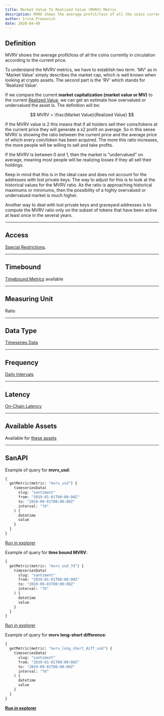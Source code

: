 ```yaml
---
title: Market Value To Realized Value (MVRV) Metric
description: MVRV shows the average profit/loss of all the coins currently in circulation according to the current price.
author: Irina Pranovich
date: 2020-04-09
---
```


## Definition

MVRV shows the average profit/loss of all the coins currently in circulation
according to the current price.

To understand the MVRV metrics, we have to establish two term. 'MV' as in
'Market Value' simply describes the market cap, which is well known when looking
at crypto assets. The second part is the 'RV' which stands for 'Realized Value'.

If we compare the current **market capitalization (market value or MV)** to the
current [Realized Value](/metrics/realized-value), we can get an estimate how
overvalued or undervalued the asset is. The definition will be:

$$
MVRV = \frac{Market Value}{Realized Value}
$$

If the MVRV value is 2 this means that if all holders sell their coins/tokens at the
current price they will generate a x2 profit on average. So in this sense MVRV is
showing the ratio between the current price and the average price of which every
coin/token has been acquired. The more this ratio increases, the more people will be
willing to sell and take profits.

If the MVRV is between 0 and 1, then the market is “undervalued” on average, meaning
most people will be realizing losses if they all sell their holdings.

Keep in mind that this is in the ideal case and does not account for the
addresses with lost private keys. The way to adjust for this is to look at the
historical values for the MVRV ratio. As the ratio is approaching historical
maximums or minimums, then the possibility of a highly overvalued or undervalued
market is much higher.

Another way to deal with lost private keys and graveyard addresses is to compute
the MVRV ratio only on the subset of tokens that have been active at least once
in the several years.

---

## Access

[Special Restrictions](/products-and-plans/access-plans/special-restrictions#realized-value-and-mvrv-metrics).

---

## Timebound

[Timebound Metrics](/metrics/details/timebound) available

---

## Measuring Unit

Ratio

---

## Data Type

[Timeseries Data](/metrics/details/data-type#timeseries-data)

---

## Frequency

[Daily Intervals](/metrics/details/frequency#daily-frequency)

---

## Latency

[On-Chain Latency](/metrics/details/latency#on-chain-latency)

---

## Available Assets

Available for [these
assets](<https://api.santiment.net/graphiql?variables=&query=%7B%0A%20%20getMetric(metric%3A%20%22mvrv_usd%22)%20%7B%0A%20%20%20%20metadata%20%7B%0A%20%20%20%20%20%20availableSlugs%0A%20%20%20%20%7D%0A%20%20%7D%0A%7D%0A>)

---

## SanAPI

Example of query for **mvrv_usd**:

```graphql
{
  getMetric(metric: "mvrv_usd") {
    timeseriesData(
      slug: "santiment"
      from: "2019-01-01T00:00:00Z"
      to: "2019-09-01T00:00:00Z"
      interval: "7d"
    ) {
      datetime
      value
    }
  }
}
```

[Run in
explorer](<https://api.santiment.net/graphiql?query=%7B%0A%09getMetric(metric%3A%22mvrv_usd%22)%20%7B%0A%20%20%20%20timeseriesData(slug%3A%22santiment%22%2C%20from%3A%222019-01-01T00%3A00%3A00Z%22%2C%20to%3A%222019-09-01T00%3A00%3A00Z%22%2C%20interval%3A%227d%22)%20%7B%0A%20%20%20%20%20%20datetime%0A%20%20%20%20%20%20value%0A%20%20%20%20%7D%0A%20%20%7D%0A%7D%0A>)

Example of query for **time bound MVRV**:

```graphql
{
  getMetric(metric: "mvrv_usd_7d") {
    timeseriesData(
      slug: "santiment"
      from: "2019-01-01T00:00:00Z"
      to: "2019-09-01T00:00:00Z"
      interval: "7d"
    ) {
      datetime
      value
    }
  }
}
```

[Run in
explorer](<https://api.santiment.net/graphiql?query=%7B%0A%09getMetric(metric%3A%22mvrv_usd_7d%22)%20%7B%0A%20%20%20%20timeseriesData(slug%3A%22santiment%22%2C%20from%3A%222019-01-01T00%3A00%3A00Z%22%2C%20to%3A%222019-09-01T00%3A00%3A00Z%22%2C%20interval%3A%227d%22)%20%7B%0A%20%20%20%20%20%20datetime%0A%20%20%20%20%20%20value%0A%20%20%20%20%7D%0A%20%20%7D%0A%7D%0A>)

Example of query for **mvrv long-short difference**:

```graphql
{
  getMetric(metric: "mvrv_long_short_diff_usd") {
    timeseriesData(
      slug: "santiment"
      from: "2019-01-01T00:00:00Z"
      to: "2019-09-01T00:00:00Z"
      interval: "7d"
    ) {
      datetime
      value
    }
  }
}
```

**[Run in
explorer](<https://api.santiment.net/graphiql?query=%7B%0A%09getMetric(metric%3A%22mvrv_long_short_diff_usd%22)%20%7B%0A%20%20%20%20timeseriesData(slug%3A%22santiment%22%2C%20from%3A%222019-01-01T00%3A00%3A00Z%22%2C%20to%3A%222019-09-01T00%3A00%3A00Z%22%2C%20interval%3A%227d%22)%20%7B%0A%20%20%20%20%20%20datetime%0A%20%20%20%20%20%20value%0A%20%20%20%20%7D%0A%20%20%7D%0A%7D%0A>)**
